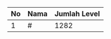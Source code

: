 | No | Nama            | Jumlah Level |
|----|-----------------|--------------|
| 1  | #    |    1282        |
